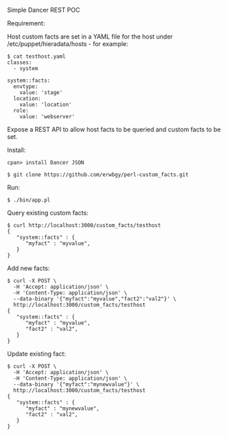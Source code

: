 Simple Dancer REST POC

Requirement:

Host custom facts are set in a YAML file for the host under /etc/puppet/hieradata/hosts - for example:

    $ cat testhost.yaml
    classes:
      - system
    
    system::facts:
      envtype:
        value: 'stage'
      location:
        value: 'location'
      role:
        value: 'webserver'


Expose a REST API to allow host facts to be queried and custom facts to be set.

Install:

    cpan> install Dancer JSON

    $ git clone https://github.com/erwbgy/perl-custom_facts.git

Run:

    $ ./bin/app.pl

Query existing custom facts:

    $ curl http://localhost:3000/custom_facts/testhost
    {
       "system::facts" : {
          "myfact" : "myvalue",
       }
    }

Add new facts:

    $ curl -X POST \
      -H 'Accept: application/json' \
      -H 'Content-Type: application/json' \
      --data-binary '{"myfact":"myvalue","fact2":"val2"}' \
      http://localhost:3000/custom_facts/testhost
    {
       "system::facts" : {
          "myfact" : "myvalue",
          "fact2" : "val2",
       }
    }

Update existing fact:

    $ curl -X POST \
      -H 'Accept: application/json' \
      -H 'Content-Type: application/json' \
      --data-binary '{"myfact":"mynewvalue"}' \
      http://localhost:3000/custom_facts/testhost
    {
       "system::facts" : {
          "myfact" : "mynewvalue",
          "fact2" : "val2",
       }
    }

